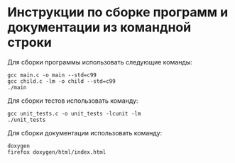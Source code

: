# Инструкции по сборке программ и документации из командной строки
Для сборки программы использовать следующие команды:
```
gcc main.c -o main --std=c99
gcc child.c -lm -o child --std=c99
./main
```
Для сборки тестов использовать команду:
```
gcc unit_tests.c -o unit_tests -lcunit -lm
./unit_tests
```
Для сборки документации использовать команду:
```
doxygen
firefox doxygen/html/index.html
```